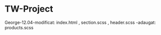 # TW-Project


George-12.04-modificat: index.html  ,  section.scss  ,  header.scss
            -adaugat: products.scss
